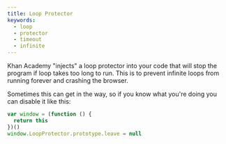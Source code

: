 ```yaml
---
title: Loop Protector
keywords:
  - loop
  - protector
  - timeout
  - infinite
---
```


Khan Academy "injects" a loop protector into your code that will stop the program if loop takes too long to run. This is
to prevent infinite loops from running forever and crashing the browser.

Sometimes this can get in the way, so if you know what you're doing you can disable it like this:

```js
var window = (function () {
  return this
})()
window.LoopProtector.prototype.leave = null
```
